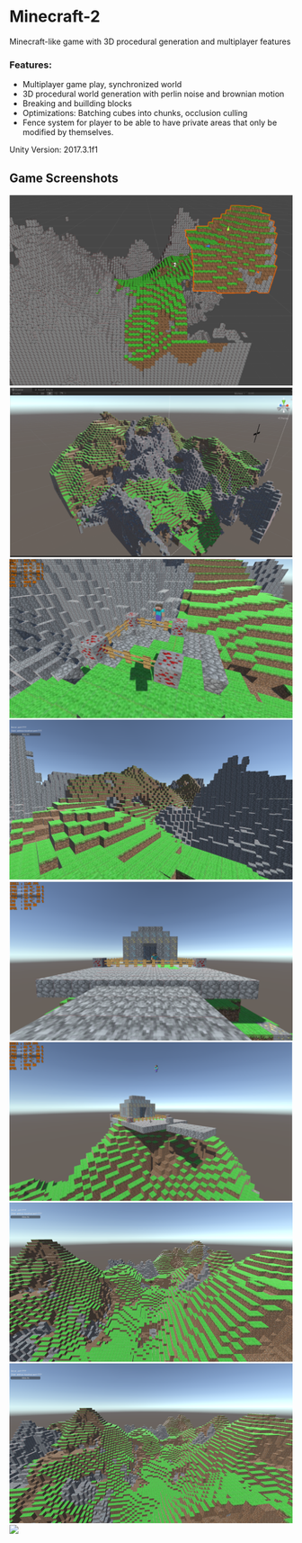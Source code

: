 # Minecraft-2

Minecraft-like game with 3D procedural generation and multiplayer features

### Features:
- Multiplayer game play, synchronized world
- 3D procedural world generation with perlin noise and brownian motion
- Breaking and buillding blocks
- Optimizations: Batching cubes into chunks, occlusion culling
- Fence system for player to be able to have private areas that only be modified by themselves.

Unity Version: 2017.3.1f1
## Game Screenshots

![](/Images/sss9.png)
![](/Images/sss8.png)
![](/Images/sss1.png)
![](/Images/sss2.png)
![](/Images/sss3.png)
![](/Images/sss4.png)
![](/Images/sss5.png)
![](/Images/sss6.png)
![](/Images/sss7.png)
